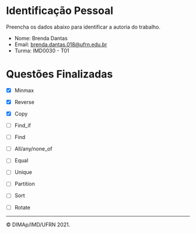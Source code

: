 # Identificação Pessoal

Preencha os dados abaixo para identificar a autoria do trabalho.

- Nome: Brenda Dantas
- Email: brenda.dantas.018@ufrn.edu.br
- Turma: IMD0030 - T01

# Questões Finalizadas

- [X] Minmax
- [X] Reverse
- [X] Copy
- [ ] Find_if
- [ ] Find
- [ ] All/any/none_of
- [ ] Equal
- [ ] Unique
- [ ] Partition
- [ ] Sort
- [ ] Rotate


--------
&copy; DIMAp/IMD/UFRN 2021.
